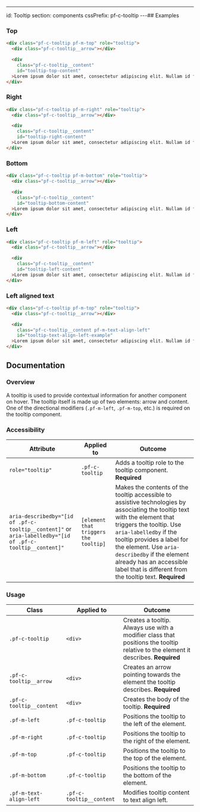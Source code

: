---
id: Tooltip
section: components
cssPrefix: pf-c-tooltip
---## Examples

### Top

```html
<div class="pf-c-tooltip pf-m-top" role="tooltip">
  <div class="pf-c-tooltip__arrow"></div>

  <div
    class="pf-c-tooltip__content"
    id="tooltip-top-content"
  >Lorem ipsum dolor sit amet, consectetur adipiscing elit. Nullam id feugiat augue, nec fringilla turpis.</div>
</div>

```

### Right

```html
<div class="pf-c-tooltip pf-m-right" role="tooltip">
  <div class="pf-c-tooltip__arrow"></div>

  <div
    class="pf-c-tooltip__content"
    id="tooltip-right-content"
  >Lorem ipsum dolor sit amet, consectetur adipiscing elit. Nullam id feugiat augue, nec fringilla turpis.</div>
</div>

```

### Bottom

```html
<div class="pf-c-tooltip pf-m-bottom" role="tooltip">
  <div class="pf-c-tooltip__arrow"></div>

  <div
    class="pf-c-tooltip__content"
    id="tooltip-bottom-content"
  >Lorem ipsum dolor sit amet, consectetur adipiscing elit. Nullam id feugiat augue, nec fringilla turpis.</div>
</div>

```

### Left

```html
<div class="pf-c-tooltip pf-m-left" role="tooltip">
  <div class="pf-c-tooltip__arrow"></div>

  <div
    class="pf-c-tooltip__content"
    id="tooltip-left-content"
  >Lorem ipsum dolor sit amet, consectetur adipiscing elit. Nullam id feugiat augue, nec fringilla turpis.</div>
</div>

```

### Left aligned text

```html
<div class="pf-c-tooltip pf-m-top" role="tooltip">
  <div class="pf-c-tooltip__arrow"></div>

  <div
    class="pf-c-tooltip__content pf-m-text-align-left"
    id="tooltip-text-align-left-example"
  >Lorem ipsum dolor sit amet, consectetur adipiscing elit. Nullam id feugiat augue, nec fringilla turpis.</div>
</div>

```

## Documentation

### Overview

A tooltip is used to provide contextual information for another component on hover.  The tooltip itself is made up of two elements: arrow and content. One of the directional modifiers (`.pf-m-left`, `.pf-m-top`, etc.) is required on the tooltip component.

### Accessibility

| Attribute                                                                                                 | Applied to                            | Outcome                                                                                                                                                                                                                                                                                                                                               |
| --------------------------------------------------------------------------------------------------------- | ------------------------------------- | ----------------------------------------------------------------------------------------------------------------------------------------------------------------------------------------------------------------------------------------------------------------------------------------------------------------------------------------------------- |
| `role="tooltip"`                                                                                          | `.pf-c-tooltip`                       | Adds a tooltip role to the tooltip component. **Required**                                                                                                                                                                                                                                                                                            |
| `aria-describedby="[id of .pf-c-tooltip__content]"` or `aria-labelledby="[id of .pf-c-tooltip__content]"` | `[element that triggers the tooltip]` | Makes the contents of the tooltip accessible to assistive technologies by associating the tooltip text with the element that triggers the tooltip. Use `aria-labelledby` if the tooltip provides a label for the element. Use `aria-describedby` if the element already has an accessible label that is different from the tooltip text. **Required** |

### Usage

| Class                    | Applied to               | Outcome                                                                                                                           |
| ------------------------ | ------------------------ | --------------------------------------------------------------------------------------------------------------------------------- |
| `.pf-c-tooltip`          | `<div>`                  | Creates a tooltip. Always use with a modifier class that positions the tooltip relative to the element it describes. **Required** |
| `.pf-c-tooltip__arrow`   | `<div>`                  | Creates an arrow pointing towards the element the tooltip describes. **Required**                                                 |
| `.pf-c-tooltip__content` | `<div>`                  | Creates the body of the tooltip. **Required**                                                                                     |
| `.pf-m-left`             | `.pf-c-tooltip`          | Positions the tooltip to the left of the element.                                                                                 |
| `.pf-m-right`            | `.pf-c-tooltip`          | Positions the tooltip to the right of the element.                                                                                |
| `.pf-m-top`              | `.pf-c-tooltip`          | Positions the tooltip to the top of the element.                                                                                  |
| `.pf-m-bottom`           | `.pf-c-tooltip`          | Positions the tooltip to the bottom of the element.                                                                               |
| `.pf-m-text-align-left`  | `.pf-c-tooltip__content` | Modifies tooltip content to text align left.                                                                                      |
